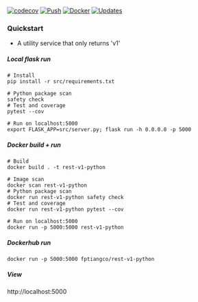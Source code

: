 [![codecov](https://codecov.io/gh/fptiangco/rest-v1-python/branch/main/graph/badge.svg?token=3BXDA33460)](https://codecov.io/gh/fptiangco/rest-v1-python) [![Push](https://github.com/fptiangco/rest-v1-python/actions/workflows/trigger_push.yaml/badge.svg)](https://github.com/fptiangco/rest-v1-python/actions/workflows/trigger_push.yaml) [![Docker](https://img.shields.io/docker/cloud/build/fptiangco/rest-v1-python?label=Docker&style=flat)](https://hub.docker.com/r/fptiangco/rest-v1-python/builds) [![Updates](https://pyup.io/repos/github/fptiangco/rest-v1-python/shield.svg)](https://pyup.io/repos/github/fptiangco/rest-v1-python/) 

### Quickstart
* A utility service that only returns 'v1'

##### Local flask run
```
# Install
pip install -r src/requirements.txt

# Python package scan
safety check
# Test and coverage
pytest --cov

# Run on localhost:5000
export FLASK_APP=src/server.py; flask run -h 0.0.0.0 -p 5000
```
##### Docker build + run
```
# Build
docker build . -t rest-v1-python

# Image scan
docker scan rest-v1-python
# Python package scan
docker run rest-v1-python safety check
# Test and coverage
docker run rest-v1-python pytest --cov

# Run on localhost:5000
docker run -p 5000:5000 rest-v1-python
```
##### Dockerhub run
```
docker run -p 5000:5000 fptiangco/rest-v1-python
```
##### View
http://localhost:5000
